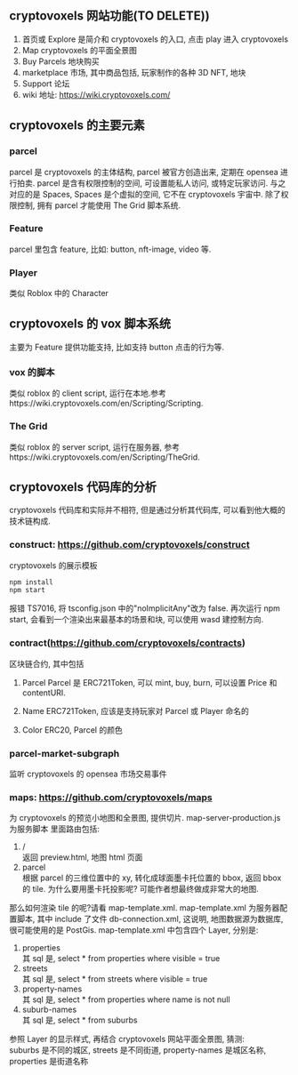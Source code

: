 ## cryptovoxels 网站功能(TO DELETE))

1. 首页或 Explore
   是简介和 cryptovoxels 的入口, 点击 play 进入 cryptovoxels
2. Map
   cryptovoxels 的平面全景图
3. Buy Parcels
   地块购买
4. marketplace
   市场, 其中商品包括, 玩家制作的各种 3D NFT, 地块
5. Support
   论坛
6. wiki 地址: <https://wiki.cryptovoxels.com/>

## cryptovoxels 的主要元素

### parcel

parcel 是 cryptovoxels 的主体结构, parcel 被官方创造出来, 定期在 opensea 进行拍卖. parcel 是含有权限控制的空间, 可设置能私人访问, 或特定玩家访问.
与之对应的是 Spaces, Spaces 是个虚拟的空间, 它不在 cryptovoxels 宇宙中.
除了权限控制, 拥有 parcel 才能使用 The Grid 脚本系统.

### Feature

parcel 里包含 feature, 比如:
button, nft-image, video 等.

### Player

类似 Roblox 中的 Character

## cryptovoxels 的 vox 脚本系统

主要为 Feature 提供功能支持, 比如支持 button 点击的行为等.

### vox 的脚本

类似 roblox 的 client script, 运行在本地.参考https://wiki.cryptovoxels.com/en/Scripting/Scripting.

### The Grid

类似 roblox 的 server script, 运行在服务器, 参考https://wiki.cryptovoxels.com/en/Scripting/TheGrid.

## cryptovoxels 代码库的分析

cryptovoxels 代码库和实际并不相符, 但是通过分析其代码库, 可以看到他大概的技术链构成.

### construct: https://github.com/cryptovoxels/construct

cryptovoxels 的展示模板

```bash
npm install
npm start
```

报错 TS7016, 将 tsconfig.json 中的"noImplicitAny"改为 false.
再次运行 npm start, 会看到一个渲染出来最基本的场景和块, 可以使用 wasd 建控制方向.

### contract(https://github.com/cryptovoxels/contracts)

区块链合约, 其中包括

1. Parcel
   Parcel 是 ERC721Token, 可以 mint, buy, burn, 可以设置 Price 和 contentURI.

2. Name
   ERC721Token, 应该是支持玩家对 Parcel 或 Player 命名的

3. Color
   ERC20, Parcel 的颜色

### parcel-market-subgraph

监听 cryptovoxels 的 opensea 市场交易事件

### maps: https://github.com/cryptovoxels/maps

为 cryptovoxels 的预览小地图和全景图, 提供切片.
map-server-production.js 为服务脚本
里面路由包括:

1. /  
   返回 preview.html, 地图 html 页面
2. parcel  
   根据 parcel 的三维位置中的 xy, 转化成球面墨卡托位置的 bbox, 返回 bbox 的 tile.
   为什么要用墨卡托投影呢? 可能作者想最终做成非常大的地图.

那么如何渲染 tile 的呢?请看 map-template.xml.
map-template.xml 为服务器配置脚本, 其中 include 了文件 db-connection.xml, 这说明, 地图数据源为数据库, 很可能使用的是 PostGis.
map-template.xml 中包含四个 Layer, 分别是:

1. properties  
   其 sql 是, select \* from properties where visible = true
2. streets  
   其 sql 是, select \* from streets where visible = true
3. property-names  
   其 sql 是, select \* from properties where name is not null
4. suburb-names  
   其 sql 是, select \* from suburbs

参照 Layer 的显示样式, 再结合 cryptovoxels 网站平面全景图, 猜测:  
suburbs 是不同的城区, streets 是不同街道, property-names 是城区名称, properties 是街道名称
